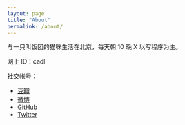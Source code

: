 ```yaml
---
layout: page
title: "About"
permalink: /about/
---
```


与一只叫饭团的猫咪生活在北京，每天朝 10 晚 X 以写程序为生。

网上 ID：cadl

社交帐号：
- [豆瓣](https://www.douban.com/people/ctrlaltdeletel)
- [微博](https://weibo.com/cadl)
- [GitHub](https://github.com/cadl)
- [Twitter](https://twitter.com/ctrlaltdeletel)
